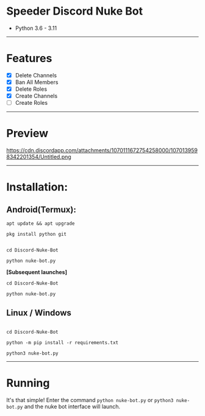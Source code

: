 # Speeder Discord Nuke Bot
* Python 3.6 - 3.11
***
# Features
 - [x] Delete Channels
 - [x] Ban All Members
 - [x] Delete Roles
 - [x] Create Channels
 - [ ] Create Roles

***
# Preview
https://cdn.discordapp.com/attachments/1070111672754258000/1070139598342201354/Untitled.png
***
# Installation:
## Android(Termux):
```console
apt update && apt upgrade

pkg install python git


cd Discord-Nuke-Bot

python nuke-bot.py
```
**[Subsequent launches]**
```console
cd Discord-Nuke-Bot

python nuke-bot.py
```
## Linux / Windows
```console

cd Discord-Nuke-Bot

python -m pip install -r requirements.txt

python3 nuke-bot.py
```

***
# Running
It's that simple! Enter the command `python nuke-bot.py` or `python3 nuke-bot.py` and the nuke bot interface will launch.
